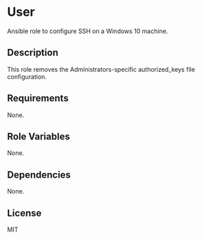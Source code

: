 # User
Ansible role to configure SSH on a Windows 10 machine.

## Description
This role removes the Administrators-specific authorized_keys file configuration.

## Requirements
None.

## Role Variables
None.

## Dependencies
None.

## License
MIT
